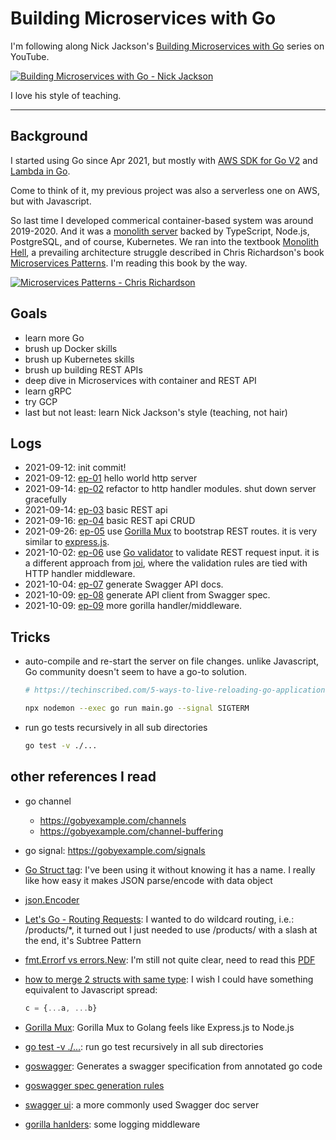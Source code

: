# Building Microservices with Go

I'm following along Nick Jackson's [Building Microservices with Go](https://www.youtube.com/channel/UC2V1SxXFUa5YxVJvTsrCgyg) series on YouTube.

[![Building Microservices with Go - Nick Jackson](https://i.ytimg.com/vi/VzBGi_n65iU/hqdefault.jpg?sqp=-oaymwEXCNACELwBSFryq4qpAwkIARUAAIhCGAE=&rs=AOn4CLC8YgF-MxFlwypyOgx-L2wY9yAFdg)](https://www.youtube.com/channel/UC2V1SxXFUa5YxVJvTsrCgyg)

I love his style of teaching.

---

## Background

I started using Go since Apr 2021, but mostly with [AWS SDK for Go V2](https://github.com/aws/aws-sdk-go-v2) and [Lambda in Go](https://github.com/aws/aws-lambda-go).

Come to think of it, my previous project was also a serverless one on AWS, but with Javascript.

So last time I developed commerical container-based system was around 2019-2020. And it was a [monolith server](https://www.capturedlabs.com/journal#mr-yum-2019-2020) backed by TypeScript, Node.js, PostgreSQL, and of course, Kubernetes. We ran into the textbook [Monolith Hell](https://livebook.manning.com/book/microservices-patterns/chapter-1/), a prevailing architecture struggle described in Chris Richardson's book [Microservices Patterns](https://www.manning.com/books/microservices-patterns). I'm reading this book by the way.

[![Microservices Patterns - Chris Richardson](https://images.manning.com/360/480/resize/book/b/dc43dfc-e43d-419d-b577-3809c6967442/Richardson-MP-HI.png)](https://www.manning.com/books/microservices-patterns)

## Goals

- learn more Go
- brush up Docker skills
- brush up Kubernetes skills
- brush up building REST APIs
- deep dive in Microservices with container and REST API
- learn gRPC
- try GCP
- last but not least: learn Nick Jackson's style (teaching, not hair)

## Logs

- 2021-09-12: init commit!
- 2021-09-12: [ep-01](./src/ep-01) hello world http server
- 2021-09-14: [ep-02](./src/ep-02) refactor to http handler modules. shut down server gracefully
- 2021-09-14: [ep-03](./src/ep-03) basic REST api
- 2021-09-16: [ep-04](./src/ep-04) basic REST api CRUD
- 2021-09-26: [ep-05](./src/ep-05) use [Gorilla Mux](https://github.com/gorilla/mux) to bootstrap REST routes. it is very similar to [express.js](https://expressjs.com/).
- 2021-10-02: [ep-06](./src/ep-06) use [Go validator](https://github.com/go-playground/validator) to validate REST request input. it is a different approach from [joi](https://github.com/sideway/joi), where the validation rules are tied with HTTP handler middleware.
- 2021-10-04: [ep-07](./src/ep-07) generate Swagger API docs.
- 2021-10-09: [ep-08](./src/ep-08) generate API client from Swagger spec.
- 2021-10-09: [ep-09](./src/ep-09) more gorilla handler/middleware.

## Tricks

- auto-compile and re-start the server on file changes. unlike Javascript, Go community doesn't seem to have a go-to solution.

  ```bash
  # https://techinscribed.com/5-ways-to-live-reloading-go-applications/

  npx nodemon --exec go run main.go --signal SIGTERM
  ```

- run go tests recursively in all sub directories

  ```bash
  go test -v ./...
  ```

## other references I read

- go channel
  - <https://gobyexample.com/channels>
  - <https://gobyexample.com/channel-buffering>

- go signal: <https://gobyexample.com/signals>

- [Go Struct tag](https://github.com/golang/go/wiki/Well-known-struct-tags): I've been using it without knowing it has a name. I really like how easy it makes JSON parse/encode with data object

- [json.Encoder](https://pkg.go.dev/encoding/json#Encoder.Encode)

- [Let's Go - Routing Requests](https://lets-go.alexedwards.net/sample/02.04-routing-requests.html): I wanted to do wildcard routing, i.e.: /products/*, it turned out I just needed to use /products/ with a slash at the end, it's Subtree Pattern

- [fmt.Errorf vs errors.New](https://www.reddit.com/r/golang/comments/6ffrie/fmterrorf_or_errorsnew/): I'm still not quite clear, need to read this [PDF](https://dave.cheney.net/paste/gocon-spring-2016.pdf)

- [how to merge 2 structs with same type](https://stackoverflow.com/questions/47395430/merge-fields-two-structs-of-same-type): I wish I could have something equivalent to Javascript spread:

  ```javascript
  c = {...a, ...b}
  ```

- [Gorilla Mux](https://github.com/gorilla/mux): Gorilla Mux to Golang feels like Express.js to Node.js

- [go test -v ./...](https://stackoverflow.com/questions/28240489/golang-testing-no-test-files/28240537): run go test recursively in all sub directories

- [goswagger](https://goswagger.io/): Generates a swagger specification from annotated go code

- [goswagger spec generation rules](https://goswagger.io/use/spec.html)

- [swagger ui](https://github.com/swagger-api/swagger-ui): a more commonly used Swagger doc server

- [gorilla hanlders](https://github.com/gorilla/handlers): some logging middleware

